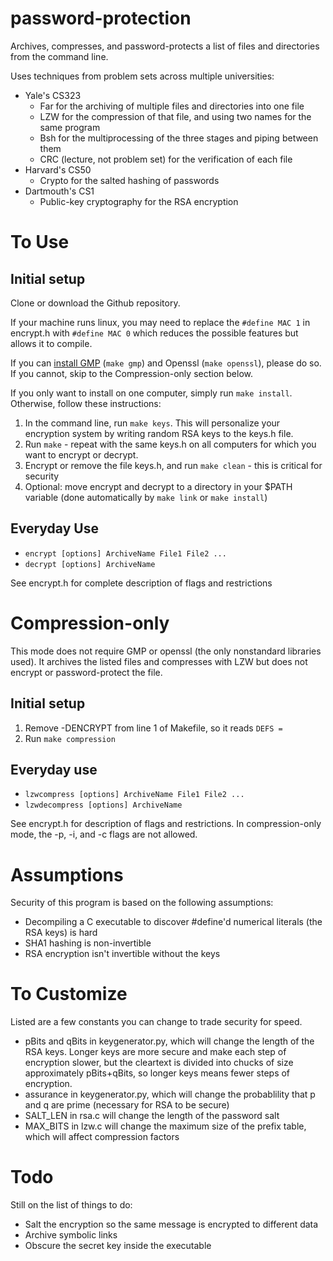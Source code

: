 # password-protection
Archives, compresses, and password-protects a list of files and directories from the command line.

Uses techniques from problem sets across multiple universities:

* Yale's CS323
    * Far for the archiving of multiple files and directories into one file
    * LZW for the compression of that file, and using two names for the same program
    * Bsh for the multiprocessing of the three stages and piping between them
    * CRC (lecture, not problem set) for the verification of each file
* Harvard's CS50
    * Crypto for the salted hashing of passwords
* Dartmouth's CS1
    * Public-key cryptography for the RSA encryption

# To Use

## Initial setup

Clone or download the Github repository.

If your machine runs linux, you may need to replace the ```#define MAC 1``` in encrypt.h with ```#define MAC 0``` which reduces the possible features but allows it to compile.

If you can [install GMP](https://gmplib.org) (```make gmp```) and Openssl (```make openssl```), please do so. If you cannot, skip to the Compression-only section below.

If you only want to install on one computer, simply run ```make install```. Otherwise, follow these instructions:

1. In the command line, run ```make keys```. This will personalize your encryption system by writing random RSA keys to the keys.h file.
2. Run ```make``` - repeat with the same keys.h on all computers for which you want to encrypt or decrypt.
3. Encrypt or remove the file keys.h, and run ```make clean``` - this is critical for security
4. Optional: move encrypt and decrypt to a directory in your $PATH variable (done automatically by ```make link``` or ```make install```)

## Everyday Use

* ```encrypt [options] ArchiveName File1 File2 ...```
* ```decrypt [options] ArchiveName```

See encrypt.h for complete description of flags and restrictions

# Compression-only

This mode does not require GMP or openssl (the only nonstandard libraries used). It archives the listed files and compresses with LZW but does not encrypt or password-protect the file.

## Initial setup

1. Remove -DENCRYPT from line 1 of Makefile, so it reads ```DEFS =```
2. Run ```make compression```

## Everyday use

* ```lzwcompress [options] ArchiveName File1 File2 ...```
* ```lzwdecompress [options] ArchiveName```

See encrypt.h for description of flags and restrictions. In compression-only mode, the -p, -i, and -c flags are not allowed.

# Assumptions

Security of this program is based on the following assumptions:

* Decompiling a C executable to discover #define'd numerical literals (the RSA keys) is hard
* SHA1 hashing is non-invertible
* RSA encryption isn't invertible without the keys

# To Customize

Listed are a few constants you can change to trade security for speed.

* pBits and qBits in keygenerator.py, which will change the length of the RSA keys. Longer keys are more secure and make each step of encryption slower, but the cleartext is divided into chucks of size approximately pBits+qBits, so longer keys means fewer steps of encryption.
* assurance in keygenerator.py, which will change the probablility that p and q are prime (necessary for RSA to be secure)
* SALT_LEN in rsa.c will change the length of the password salt
* MAX_BITS in lzw.c will change the maximum size of the prefix table, which will affect compression factors

# Todo

Still on the list of things to do:

* Salt the encryption so the same message is encrypted to different data
* Archive symbolic links
* Obscure the secret key inside the executable